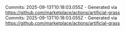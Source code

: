 Commits: 2025-09-13T10:18:03.055Z - Generated via https://github.com/marketplace/actions/artificial-grass
<br>
Commits: 2025-09-13T10:18:03.055Z - Generated via https://github.com/marketplace/actions/artificial-grass
<br>
